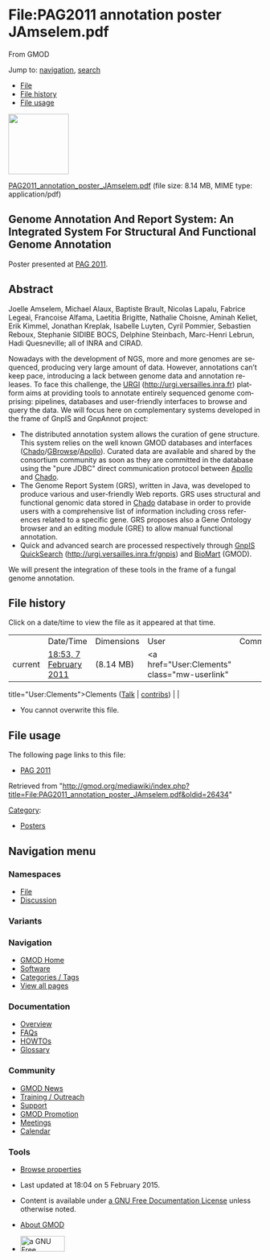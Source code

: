 <div id="mw-page-base" class="noprint">

</div>

<div id="mw-head-base" class="noprint">

</div>

<div id="content" class="mw-body" role="main">

<span id="top"></span>

<div id="mw-js-message" style="display:none;">

</div>



# <span dir="auto">File:PAG2011 annotation poster JAmselem.pdf</span>

<div id="bodyContent">

<div id="siteSub">

From GMOD

</div>

<div id="contentSub">

</div>

<div id="jump-to-nav" class="mw-jump">

Jump to: [navigation](#mw-navigation), [search](#p-search)

</div>

<div id="mw-content-text">

- [File](#file)
- [File history](#filehistory)
- [File usage](#filelinks)

<div id="file" class="fullImageLink">

[<img src="../mediawiki/skins/common/images/icons/fileicon-pdf.png"
width="120" height="120" />](../mediawiki/images/d/db/PAG2011_annotation_poster_JAmselem.pdf)

</div>

<div class="fullMedia">

<a
href="../mediawiki/images/d/db/PAG2011_annotation_poster_JAmselem.pdf"
class="internal"
title="PAG2011 annotation poster JAmselem.pdf">PAG2011_annotation_poster_JAmselem.pdf</a>
‎<span class="fileInfo">(file size: 8.14 MB, MIME type:
application/pdf)</span>

</div>

<div id="mw-imagepage-content" class="mw-content-ltr" lang="en"
dir="ltr">

## <span id="Genome_Annotation_And_Report_System:_An_Integrated_System_For_Structural_And_Functional_Genome_Annotation" class="mw-headline">Genome Annotation And Report System: An Integrated System For Structural And Functional Genome Annotation</span>

Poster presented at [PAG 2011](PAG_2011 "PAG 2011").

## <span id="Abstract" class="mw-headline">Abstract</span>

Joelle Amselem, Michael Alaux, Baptiste Brault, Nicolas Lapalu, Fabrice
Legeai, Francoise Alfama, Laetitia Brigitte, Nathalie Choisne, Aminah
Keliet, Erik Kimmel, Jonathan Kreplak, Isabelle Luyten, Cyril Pommier,
Sebastien Reboux, Stephanie SIDIBE BOCS, Delphine Steinbach, Marc-Henri
Lebrun, Hadi Quesneville; all of INRA and CIRAD.

Nowadays with the development of NGS, more and more genomes are
sequenced, producing very large amount of data. However, annotations
can’t keep pace, introducing a lack between genome data and annotation
releases. To face this challenge, the
<a href="http://urgi.versailles.inra.fr" class="external text"
rel="nofollow">URGI</a>
(<a href="http://urgi.versailles.inra.fr" class="external free"
rel="nofollow">http://urgi.versailles.inra.fr</a>) platform aims at
providing tools to annotate entirely sequenced genome comprising:
pipelines, databases and user-friendly interfaces to browse and query
the data. We will focus here on complementary systems developed in the
frame of GnpIS and GnpAnnot project:

- The distributed annotation system allows the curation of gene
  structure. This system relies on the well known GMOD databases and
  interfaces
  (<a href="Chado" class="mw-redirect" title="Chado">Chado</a>/[GBrowse](GBrowse.1 "GBrowse")/[Apollo](Apollo.1 "Apollo")).
  Curated data are available and shared by the consortium community as
  soon as they are committed in the database using the "pure JDBC"
  direct communication protocol between [Apollo](Apollo.1 "Apollo") and
  <a href="Chado" class="mw-redirect" title="Chado">Chado</a>.
- The Genome Report System (GRS), written in Java, was developed to
  produce various and user-friendly Web reports. GRS uses structural and
  functional genomic data stored in
  <a href="Chado" class="mw-redirect" title="Chado">Chado</a> database
  in order to provide users with a comprehensive list of information
  including cross references related to a specific gene. GRS proposes
  also a Gene Ontology browser and an editing module (GRE) to allow
  manual functional annotation.
- Quick and advanced search are processed respectively through
  <a href="http://urgi.versailles.inra.fr/gnpis" class="external text"
  rel="nofollow">GnpIS QuickSearch</a>
  (<a href="http://urgi.versailles.inra.fr/gnpis" class="external free"
  rel="nofollow">http://urgi.versailles.inra.fr/gnpis</a>) and
  [BioMart](BioMart "BioMart") (GMOD).

We will present the integration of these tools in the frame of a fungal
genome annotation.

</div>

## File history

<div id="mw-imagepage-section-filehistory">

Click on a date/time to view the file as it appeared at that time.

|  |  |  |  |  |
|----|----|----|----|----|
|  | Date/Time | Dimensions | User | Comment |
| current | [18:53, 7 February 2011](../mediawiki/images/d/db/PAG2011_annotation_poster_JAmselem.pdf) | <span style="white-space: nowrap;">(8.14 MB)</span> | <a href="User:Clements" class="mw-userlink"
title="User:Clements">Clements</a> <span style="white-space: nowrap;"> <span class="mw-usertoollinks">(<a
href="http://gmod.org/mediawiki/index.php?title=User_talk:Clements&amp;action=edit&amp;redlink=1"
class="new" title="User talk:Clements (page does not exist)">Talk</a> \| [contribs](Special:Contributions/Clements "Special:Contributions/Clements"))</span></span> |  |

</div>

- <span id="mw-imagepage-upload-disallowed">You cannot overwrite this
  file.</span>

## File usage

<div id="mw-imagepage-section-linkstoimage">

The following page links to this file:

- [PAG 2011](PAG_2011 "PAG 2011")

</div>

</div>

<div class="printfooter">

Retrieved from
"<http://gmod.org/mediawiki/index.php?title=File:PAG2011_annotation_poster_JAmselem.pdf&oldid=26434>"

</div>

<div id="catlinks" class="catlinks">

<div id="mw-normal-catlinks" class="mw-normal-catlinks">

[Category](Special:Categories "Special:Categories"):

- [Posters](Category:Posters "Category:Posters")

</div>

</div>

<div class="visualClear">

</div>

</div>

</div>

<div id="mw-navigation">

## Navigation menu

<div id="mw-head">



<div id="left-navigation">

<div id="p-namespaces" class="vectorTabs" role="navigation"
aria-labelledby="p-namespaces-label">

### Namespaces

- <span id="ca-nstab-image"><a href="File:PAG2011_annotation_poster_JAmselem.pdf" accesskey="c"
  title="View the file page [c]">File</a></span>
- <span id="ca-talk"><a
  href="http://gmod.org/mediawiki/index.php?title=File_talk:PAG2011_annotation_poster_JAmselem.pdf&amp;action=edit&amp;redlink=1"
  accesskey="t"
  title="Discussion about the content page [t]">Discussion</a></span>

</div>

<div id="p-variants" class="vectorMenu emptyPortlet" role="navigation"
aria-labelledby="p-variants-label">

### 

### Variants[](#)

<div class="menu">

</div>

</div>

</div>

<div id="right-navigation">





</div>



</div>

</div>

</div>

<div id="mw-panel">

<div id="p-logo" role="banner">

<a href="Main_Page"
style="background-image: url(../images/GMOD-cogs.png);"
title="Visit the main page"></a>

</div>

<div id="p-Navigation" class="portal" role="navigation"
aria-labelledby="p-Navigation-label">

### Navigation

<div class="body">

- <span id="n-GMOD-Home">[GMOD Home](Main_Page)</span>
- <span id="n-Software">[Software](GMOD_Components)</span>
- <span id="n-Categories-.2F-Tags">[Categories /
  Tags](Categories)</span>
- <span id="n-View-all-pages">[View all pages](Special:AllPages)</span>

</div>

</div>

<div id="p-Documentation" class="portal" role="navigation"
aria-labelledby="p-Documentation-label">

### Documentation

<div class="body">

- <span id="n-Overview">[Overview](Overview)</span>
- <span id="n-FAQs">[FAQs](Category:FAQ)</span>
- <span id="n-HOWTOs">[HOWTOs](Category:HOWTO)</span>
- <span id="n-Glossary">[Glossary](Glossary)</span>

</div>

</div>

<div id="p-Community" class="portal" role="navigation"
aria-labelledby="p-Community-label">

### Community

<div class="body">

- <span id="n-GMOD-News">[GMOD News](GMOD_News)</span>
- <span id="n-Training-.2F-Outreach">[Training /
  Outreach](Training_and_Outreach)</span>
- <span id="n-Support">[Support](Support)</span>
- <span id="n-GMOD-Promotion">[GMOD Promotion](GMOD_Promotion)</span>
- <span id="n-Meetings">[Meetings](Meetings)</span>
- <span id="n-Calendar">[Calendar](Calendar)</span>

</div>

</div>

<div id="p-tb" class="portal" role="navigation"
aria-labelledby="p-tb-label">

### Tools

<div class="body">


- <span id="t-smwbrowselink"><a href="Special:Browse/File:PAG2011_annotation_poster_JAmselem.pdf"
  rel="smw-browse">Browse properties</a></span>

</div>

</div>

</div>

</div>

<div id="footer" role="contentinfo">

- <span id="footer-info-lastmod">Last updated at 18:04 on 5 February
  2015.</span>
<!-- - <span id="footer-info-viewcount">6,100 page views.</span> -->
- <span id="footer-info-copyright">Content is available under
  <a href="http://www.gnu.org/licenses/fdl-1.3.html" class="external"
  rel="nofollow">a GNU Free Documentation License</a> unless otherwise
  noted.</span>

<!-- -->

- <span id="footer-places-about">[About
  GMOD](GMOD:About "GMOD:About")</span>

<!-- -->

- <span id="footer-copyrightico">[<img src="http://www.gnu.org/graphics/gfdl-logo-small.png" width="88"
  height="31" alt="a GNU Free Documentation License" />](http://www.gnu.org/licenses/fdl-1.3.html)</span>




</div>
